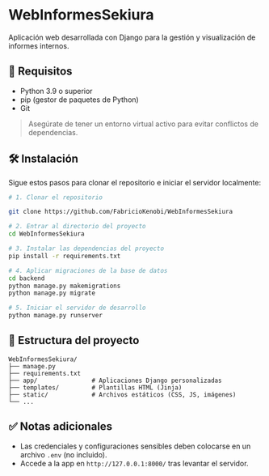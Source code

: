 # WebInformesSekiura

Aplicación web desarrollada con Django para la gestión y visualización de informes internos.

## 🚀 Requisitos

- Python 3.9 o superior  
- pip (gestor de paquetes de Python)  
- Git  

> Asegúrate de tener un entorno virtual activo para evitar conflictos de dependencias.

## 🛠️ Instalación

Sigue estos pasos para clonar el repositorio e iniciar el servidor localmente:

```bash
# 1. Clonar el repositorio

git clone https://github.com/FabricioKenobi/WebInformesSekiura

# 2. Entrar al directorio del proyecto
cd WebInformesSekiura

# 3. Instalar las dependencias del proyecto
pip install -r requirements.txt

# 4. Aplicar migraciones de la base de datos
cd backend
python manage.py makemigrations
python manage.py migrate

# 5. Iniciar el servidor de desarrollo
python manage.py runserver
```

## 📂 Estructura del proyecto

```
WebInformesSekiura/
├── manage.py
├── requirements.txt
├── app/               # Aplicaciones Django personalizadas
├── templates/         # Plantillas HTML (Jinja)
├── static/            # Archivos estáticos (CSS, JS, imágenes)
└── ...
```

## ✅ Notas adicionales

- Las credenciales y configuraciones sensibles deben colocarse en un archivo `.env` (no incluido).
- Accede a la app en `http://127.0.0.1:8000/` tras levantar el servidor.
